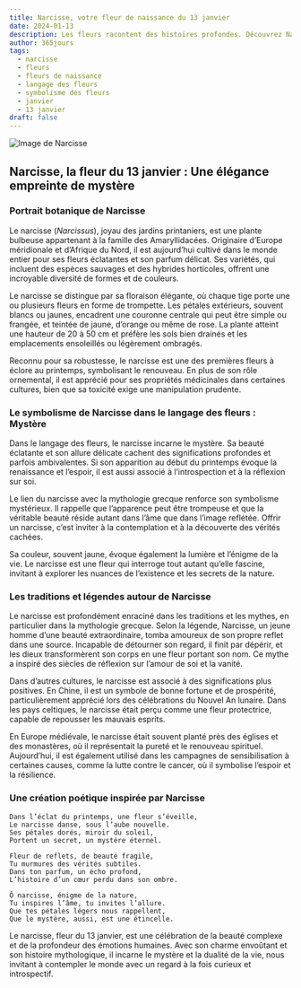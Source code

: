 ```yaml
---
title: Narcisse, votre fleur de naissance du 13 janvier
date: 2024-01-13
description: Les fleurs racontent des histoires profondes. Découvrez Narcisse, votre fleur de naissance du 13 janvier, ses symboles et récits fascinants. Plongez dans sa signification et son langage unique dans l'art floral.
author: 365jours
tags:
  - narcisse
  - fleurs
  - fleurs de naissance
  - langage des fleurs
  - symbolisme des fleurs
  - janvier
  - 13 janvier
draft: false
---
```



![Image de Narcisse](https://cdn.pixabay.com/photo/2021/04/06/19/20/daffodils-6157253_640.jpg#center)


## Narcisse, la fleur du 13 janvier : Une élégance empreinte de mystère

### Portrait botanique de Narcisse

Le narcisse (_Narcissus_), joyau des jardins printaniers, est une plante bulbeuse appartenant à la famille des Amaryllidacées. Originaire d’Europe méridionale et d’Afrique du Nord, il est aujourd’hui cultivé dans le monde entier pour ses fleurs éclatantes et son parfum délicat. Ses variétés, qui incluent des espèces sauvages et des hybrides horticoles, offrent une incroyable diversité de formes et de couleurs.

Le narcisse se distingue par sa floraison élégante, où chaque tige porte une ou plusieurs fleurs en forme de trompette. Les pétales extérieurs, souvent blancs ou jaunes, encadrent une couronne centrale qui peut être simple ou frangée, et teintée de jaune, d’orange ou même de rose. La plante atteint une hauteur de 20 à 50 cm et préfère les sols bien drainés et les emplacements ensoleillés ou légèrement ombragés.

Reconnu pour sa robustesse, le narcisse est une des premières fleurs à éclore au printemps, symbolisant le renouveau. En plus de son rôle ornemental, il est apprécié pour ses propriétés médicinales dans certaines cultures, bien que sa toxicité exige une manipulation prudente.

### Le symbolisme de Narcisse dans le langage des fleurs : Mystère

Dans le langage des fleurs, le narcisse incarne le mystère. Sa beauté éclatante et son allure délicate cachent des significations profondes et parfois ambivalentes. Si son apparition au début du printemps évoque la renaissance et l’espoir, il est aussi associé à l’introspection et à la réflexion sur soi.

Le lien du narcisse avec la mythologie grecque renforce son symbolisme mystérieux. Il rappelle que l’apparence peut être trompeuse et que la véritable beauté réside autant dans l’âme que dans l’image reflétée. Offrir un narcisse, c’est inviter à la contemplation et à la découverte des vérités cachées.

Sa couleur, souvent jaune, évoque également la lumière et l’énigme de la vie. Le narcisse est une fleur qui interroge tout autant qu’elle fascine, invitant à explorer les nuances de l’existence et les secrets de la nature.

### Les traditions et légendes autour de Narcisse

Le narcisse est profondément enraciné dans les traditions et les mythes, en particulier dans la mythologie grecque. Selon la légende, Narcisse, un jeune homme d’une beauté extraordinaire, tomba amoureux de son propre reflet dans une source. Incapable de détourner son regard, il finit par dépérir, et les dieux transformèrent son corps en une fleur portant son nom. Ce mythe a inspiré des siècles de réflexion sur l’amour de soi et la vanité.

Dans d’autres cultures, le narcisse est associé à des significations plus positives. En Chine, il est un symbole de bonne fortune et de prospérité, particulièrement apprécié lors des célébrations du Nouvel An lunaire. Dans les pays celtiques, le narcisse était perçu comme une fleur protectrice, capable de repousser les mauvais esprits.

En Europe médiévale, le narcisse était souvent planté près des églises et des monastères, où il représentait la pureté et le renouveau spirituel. Aujourd’hui, il est également utilisé dans les campagnes de sensibilisation à certaines causes, comme la lutte contre le cancer, où il symbolise l’espoir et la résilience.

### Une création poétique inspirée par Narcisse

```
Dans l’éclat du printemps, une fleur s’éveille,  
Le narcisse danse, sous l’aube nouvelle.  
Ses pétales dorés, miroir du soleil,  
Portent un secret, un mystère éternel.  

Fleur de reflets, de beauté fragile,  
Tu murmures des vérités subtiles.  
Dans ton parfum, un écho profond,  
L’histoire d’un cœur perdu dans son ombre.  

Ô narcisse, énigme de la nature,  
Tu inspires l’âme, tu invites l’allure.  
Que tes pétales légers nous rappellent,  
Que le mystère, aussi, est une étincelle.  
```

Le narcisse, fleur du 13 janvier, est une célébration de la beauté complexe et de la profondeur des émotions humaines. Avec son charme envoûtant et son histoire mythologique, il incarne le mystère et la dualité de la vie, nous invitant à contempler le monde avec un regard à la fois curieux et introspectif.